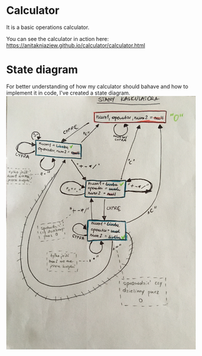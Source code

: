 # Calculator
It is a basic operations calculator.

You can see the calculator in action here: https://anitakniaziew.github.io/calculator/calculator.html

# State diagram
For better understanding of how my calculator should bahave and how to implement it in code, I've created a state diagram.
![Calculator state diagram](calc_state_diagram.JPG)

